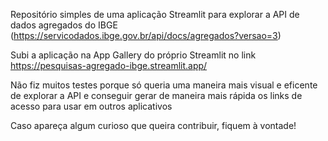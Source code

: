 Repositório simples de uma aplicação Streamlit para explorar a API de dados agregados do IBGE (https://servicodados.ibge.gov.br/api/docs/agregados?versao=3)

Subi a aplicação na App Gallery do próprio Streamlit no link https://pesquisas-agregado-ibge.streamlit.app/

Não fiz muitos testes porque só queria uma maneira mais visual e eficente de explorar a API e conseguir gerar de maneira mais rápida os links de acesso para usar em outros aplicativos

Caso apareça algum curioso que queira contribuir, fiquem à vontade!
